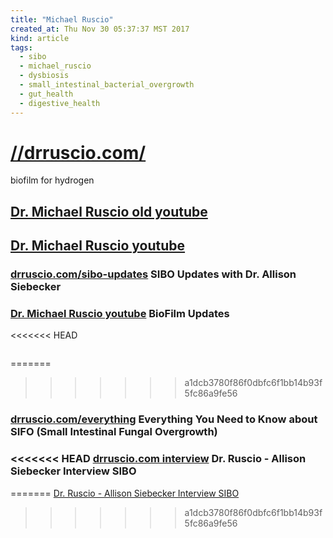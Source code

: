 ```yaml
---
title: "Michael Ruscio"
created_at: Thu Nov 30 05:37:37 MST 2017
kind: article
tags:
  - sibo
  - michael_ruscio
  - dysbiosis
  - small_intestinal_bacterial_overgrowth
  - gut_health
  - digestive_health
---
```


<h1>
  <a href="https://drruscio.com/" target="_blank">//drruscio.com/</a>
</h1>

biofilm for hydrogen

<h2>
  <a href="https://www.youtube.com/channel/UCOWnaGZMxzSvqAU1I9k4QuA" target="_blank">Dr. Michael Ruscio old youtube</a>
</h2>

<h2>
  <a href="https://www.youtube.com/channel/UCRSG-nLPicq1r8uyM0zLMwA/featured" target="_blank">Dr. Michael Ruscio youtube</a>
</h2>

<h3>
  <a href="https://drruscio.com/sibo-updates-dr-allison-siebecker/" target="_blank">drruscio.com/sibo-updates</a>
  SIBO Updates with Dr. Allison Siebecker
</h3>

<h3>
  <a href="https://www.youtube.com/watch?v=Dc8Sevaj5Jc" target="_blank">Dr. Michael Ruscio youtube</a>
  BioFilm Updates
</h3>

<<<<<<< HEAD
<pre>
</pre>

=======
>>>>>>> a1dcb3780f86f0dbfc6f1bb14b93f5fc86a9fe56
<h3>
  <a href="https://drruscio.com/everything-need-know-sifo-small-intestinal-fungal-overgrowth/" target="_blank">drruscio.com/everything</a>
  Everything You Need to Know about SIFO (Small Intestinal Fungal Overgrowth)
</h3>

<h3>
<<<<<<< HEAD
  <a href="https://drruscio.com/allison-siebecker-interview-sibo-episode-30/" target="_blank">drruscio.com interview</a>
  Dr. Ruscio - Allison Siebecker Interview SIBO
</h3>

=======
  <a href="/assets/audio/ruscio-audio-31-allison-siebecker-interview.mp3" target="_blank">Dr. Ruscio - Allison Siebecker Interview SIBO</a>
</h3>


>>>>>>> a1dcb3780f86f0dbfc6f1bb14b93f5fc86a9fe56
<!--
html boilerplate
<a href="" target="_blank"></a>
<a name=""></a>
<img src="" width="400px">
<ul>
  <li></li>
</ul>
<pre>
</pre>
<p style="margin-bottom: 2em;"></p>
<hr style="border: 0; height: 3px; background: #333; background-image: linear-gradient(to right, #ccc, #333, #ccc);">
<pre><code>
</code></pre>
<math xmlns='http://www.w3.org/1998/Math/MathML' display='block'>
</math>
-->
